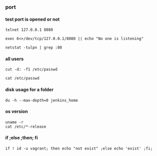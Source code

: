 
### port

#### test port is opened or not

    telnet 127.0.0.1 8080
    
    exec 6<>/dev/tcp/127.0.0.1/8080 || echo "No one is listening"
    
    netstat -tulpn | grep :80

#### all users

    cut -d: -f1 /etc/passwd
    
    cat /etc/passwd

#### disk usage for a folder

    du -h --max-depth=0 jenkins_home

#### os version

    uname -r
    cat /etc/*-release

#### if ;else ;then; fi

    if ! id -u vagrant; then echo "not exist" ;else echo 'exist' ;fi;
